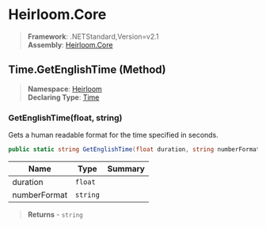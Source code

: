 # Heirloom.Core

> **Framework**: .NETStandard,Version=v2.1  
> **Assembly**: [Heirloom.Core][0]

## Time.GetEnglishTime (Method)

> **Namespace**: [Heirloom][0]  
> **Declaring Type**: [Time][1]

### GetEnglishTime(float, string)

Gets a human readable format for the time specified in seconds.

```cs
public static string GetEnglishTime(float duration, string numberFormat = "0.0")
```

| Name         | Type     | Summary |
|--------------|----------|---------|
| duration     | `float`  |         |
| numberFormat | `string` |         |

> **Returns** - `string`

[0]: ../../../Heirloom.Core.md
[1]: ../Time.md
